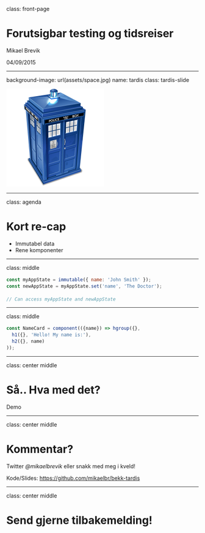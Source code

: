 class: front-page

# Forutsigbar testing og tidsreiser

Mikael Brevik

04/09/2015

---
background-image: url(assets/space.jpg)
name: tardis
class: tardis-slide

<img src="assets/tardis.png" alt="Tardis" class="tardis-img" />

---
class: agenda

# Kort re-cap

 * Immutabel data
 * Rene komponenter

---
class: middle

```js
const myAppState = immutable({ name: 'John Smith' });
const newAppState = myAppState.set('name', 'The Doctor');

// Can access myAppState and newAppState
```

---
class: middle

```js
const NameCard = component(({name}) => hgroup({},
  h1({}, 'Hello! My name is:'),
  h2({}, name)
));
```

---
class: center middle

# Så.. Hva med det?
Demo


---
class: center middle

# Kommentar?
Twitter *@mikaelbrevik* eller snakk med meg i kveld!

Kode/Slides: https://github.com/mikaelbr/bekk-tardis

---
class: center middle

# Send gjerne tilbakemelding!

